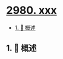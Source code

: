 # [2980. xxx](https://github.com/Tdahuyou/TNotes.leetcode/tree/main/notes/2980.%20xxx)

<!-- region:toc -->

- [1. 📝 概述](#1--概述)

<!-- endregion:toc -->

## 1. 📝 概述
